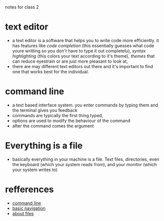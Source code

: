 notes for class 2
# text editor
- a text editor is a software that helps you to write code more efficiently.  it has features like *code completion* (this essentially guesses what code youre writting so you don't have to type it out completelu), *syntax highlighting* (this colors your text according to it's theme), *themes* that can reduce eyestrain or are just more pleasant to look at, 
 - there are may different text editors out there and it's important to find one that works best for the individual. 

 # command line
 - a text based interface system.  you enter commands by typing them and the terminal gives you feedback
 - commands are typically the first thing typed, 
 - options are used to modify the behaviour of the command
 - after the command comes the argument
 # Everything is a file
 - basically everything in your machine is a file. Text files, directories, even the keyboard (which your system reads from), and your monitor (which your system writes to)

 # refferences
 - [command line](https://ryanstutorials.net/linuxtutorial/commandline.php)
 - [basic navigation](https://ryanstutorials.net/linuxtutorial/navigation.php)
 - [about files](https://ryanstutorials.net/linuxtutorial/aboutfiles.php)
